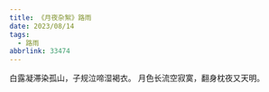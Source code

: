 ```yaml
---
title: 《月夜杂絮》路雨
date: 2023/08/14
tags:
  - 路雨
abbrlink: 33474
---
```

白露凝滞染孤山，子规泣啼湿褐衣。
月色长流空寂寞，翻身枕夜又天明。
